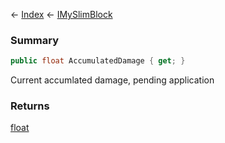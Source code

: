 ← [Index](Api-Index) ← [IMySlimBlock](VRage.Game.ModAPI.Ingame.IMySlimBlock)

### Summary

```csharp
public float AccumulatedDamage { get; }
```

Current accumlated damage, pending application

### Returns

[float](https://docs.microsoft.com/en-us/dotnet/api/system.single?view=netframework-4.6)

